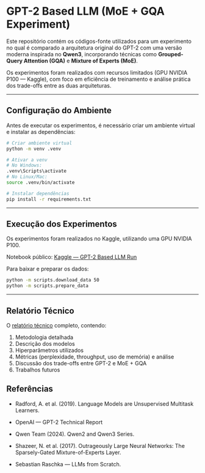 # GPT-2 Based LLM (MoE + GQA Experiment)

Este repositório contém os códigos-fonte utilizados para um experimento no qual é comparado a arquitetura original do GPT-2 com uma versão moderna inspirada no **Qwen3**, incorporando técnicas como **Grouped-Query Attention (GQA)** e **Mixture of Experts (MoE)**.

Os experimentos foram realizados com recursos limitados (GPU NVIDIA P100 — Kaggle), com foco em eficiência de treinamento e análise prática dos trade-offs entre as duas arquiteturas.

---

## Configuração do Ambiente

Antes de executar os experimentos, é necessário criar um ambiente virtual e instalar as dependências:

```bash
# Criar ambiente virtual
python -m venv .venv

# Ativar a venv
# No Windows:
.venv\Scripts\activate
# No Linux/Mac:
source .venv/bin/activate

# Instalar dependências
pip install -r requirements.txt
```

---

## Execução dos Experimentos

Os experimentos foram realizados no Kaggle, utilizando uma GPU NVIDIA P100.

Notebook público: [Kaggle — GPT-2 Based LLM Run](https://www.kaggle.com/code/matheushensley/gpt-2-based-llm-run)

Para baixar e preparar os dados:

```bash
python -m scripts.download_data 50
python -m scripts.prepare_data
```

---

## Relatório Técnico

O [relatório técnico](./results/relatorio_tecnico.pdf) completo, contendo:

1. Metodologia detalhada
2. Descrição dos modelos
3. Hiperparâmetros utilizados
4. Métricas (perplexidade, throughput, uso de memória) e análise
5. Discussão dos trade-offs entre GPT-2 e MoE + GQA
6. Trabalhos futuros

## Referências

* Radford, A. et al. (2019). Language Models are Unsupervised Multitask Learners.

* OpenAI — GPT-2 Technical Report

* Qwen Team (2024). Qwen2 and Qwen3 Series.

* Shazeer, N. et al. (2017). Outrageously Large Neural Networks: The Sparsely-Gated Mixture-of-Experts Layer.

* Sebastian Raschka — LLMs from Scratch.